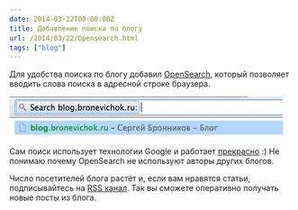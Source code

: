```yaml
---
date: 2014-03-22T00:00:00Z
title: Добавление поиска по блогу
url: /2014/03/22/Opensearch.html
tags: ["blog"]
---
```


Для удобства поиска по блогу добавил [OpenSearch](http://ru.wikipedia.org/wiki/OpenSearch),
который позволяет вводить слова поиска в адресной строке браузера.

<img src="/images/opensearch.png" alt="OpenSearch в блоге">

Сам поиск использует технологии Google и работает
[прекрасно](https://www.google.com/search?q=site:blog.bronevichok.ru%20opensearch) :)
Не понимаю почему OpenSearch не используют авторы других блогов.

Число посетителей блога растёт и, если вам нравятся статьи,
подписывайтесь на [RSS канал](http://feeds.feedburner.com/bronevichok).
Так вы сможете оперативно получать новые посты из блога.
